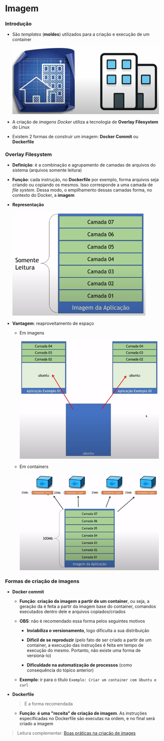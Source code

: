 # Imagem

### Introdução

* São *templates* (**moldes**) utilizados para a criação e execução de um container

  ![](./assets/representacao-imagem-docker.png)

* A criação de *imagens Docker* utiliza a tecnologia de **Overlay Filesystem** do Linux

* Existem 2 formas de construir um imagem: **Docker Commit** ou **Dockerfile**

### Overlay Filesystem

* **Definição**: é a combinação e agrupamento de camadas de arquivos do sistema (arquivos somente leitura)

* **Função**: cada instrução, no  **Dockerfile** por exemplo, forma arquivos seja criando ou copiando os mesmos. Isso corresponde a uma camada de *file system*. Dessa modo, o empilhamento dessas camadas forma, no contexto do Docker, a **imagem**

* **Representação**

  ![](./assets/representacao-das-camadas-imagem.png)

* **Vantagem**: reaproveitamento de espaço

  * Em imagens

    ![](./assets/exemplo-reaproveitamento-de-espaco-imagem.png)

  * Em containers

    ![](./assets/exemplo-reaproveitamento-de-espaco-container.png)

### Formas de criação de imagens

* **Docker commit**

  * **Função**: **criação da imagem a partir de um container**, ou seja, a geração da é feita a partir da imagem base do container, comandos executados dentro dele e arquivos copiados/criados

  * **OBS**: não é recomendado essa forma pelos seguintes motivos

    * **Inviabiliza o versionamento**, logo dificulta a sua distribuição

    * **Difícil de se reproduzir** (pelo fato de ser criado a partir de um container, a execução das instruções é feita em tempo de execução do mesmo. Portanto, não existe uma forma de versioná-lo)

    * **Dificuldade na automatização de processos** (como consequência do tópico anterior)

  * **Exemplo**: ir para o título `Exemplo: Criar um container com Ubuntu e curl`

* **Dockerfile**

  > É a forma recomendada

  * **Função**: **é uma "receita" de criação de imagem**. As instruções especificadas no Dockerfile são executas na ordem, e no final será criado a imagem

> Leitura complementar: [Boas práticas na criação de images](./good-practice/boas-praticas-dockerfile.md)